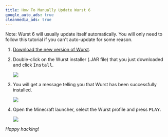 ```yaml
---
title: How To Manually Update Wurst 6
google_auto_ads: true
cleanmedia_ads: true
---
```

Note: Wurst 6 will usually update itself automatically. You will only need to follow this tutorial if you can't auto-update for some reason.

1. [Download the new version of Wurst](/download/).

2. Double-click on the Wurst installer (.JAR file) that you just downloaded and click <kbd>Install</kbd>.

   ![](https://cloud.githubusercontent.com/assets/10100202/26763657/98f53de2-4956-11e7-8ec1-27a8d617f972.png)

3. You will get a message telling you that Wurst has been successfully installed.

   ![](https://cloud.githubusercontent.com/assets/10100202/26763699/4fe1afd6-4957-11e7-93d5-cc8bc4bba856.png)

4. Open the Minecraft launcher, select the Wurst profile and press <kbd>PLAY</kbd>.

   ![](https://cloud.githubusercontent.com/assets/10100202/24452912/f2e3cc66-1485-11e7-8a43-ae800b9a69f0.png)

_Happy hacking!_
